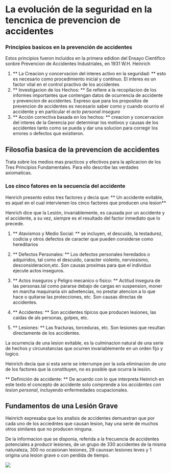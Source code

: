 # La evolución de la seguridad en la tencnica de prevencion de accidentes

### Principios basicos en la prevención de accidentes

Estos principios fueron incluidos en la primera edidion del Ensayo Cientifico sonbre Prevencion de Accidentes Industriales, en 1931 W.H. Heinrich

1. ** La Creacion y concervacion del interes activo en la seguridad: ** esto es necesario como procedimiento inicial y continuo. El interes es un factor vital en el control practivo de los accidentes
2. ** Investigacion de los Hechos: ** Se refiere a la recopilacion de los informes importantes que contengan datos de ocurrencia de accidente y prevencion de accidentes. Expreso que para los propositos de prevencion de accidentes es necesario saber como y cuando ocurrio el accidente y en particular el *acto personal inseguro*
3. ** Acción correctiva basada en los hechos: ** creacion y concervacion del interes de la Gerencia por determinar los motivos y causas de los accidentes tanto como se pueda y dar una solucion para corregir los errores o defectos que existieron.

## Filosofia basica de la prevencion de accidentes
Trata sobre los medios mas practicos y efectivos para la aplicacion de los Tres Principios Fundamentales. Para ello describe las verdades axiomaticas.
### Los cinco fatores en la secuencia del accidente
Henrich presento estos tres factores y decia que: ** Un accidente evitable, es aquel en el cual intervienen los cinco factores que producen una lesion** 

Henrich dice que la Lesión, invariablemente, es causada por un accidente y el accidente, a su vez, siempre es el resultado del factor inmediato que lo precede.

1. ** Atavismos y Medio Social: ** se incluyen, el descuido, la testadurez, codicia y otros defectos de caracter que pueden considerse como hereditarios

2. ** Defectos Personales: ** Los defectos personales heredados o adquiridos, tal como el descuido, caracter violento, nerviosismo, desconsideracion,etc. Son causas proximas para que el individuo ejecute actos inseguros.

3. ** Actos inseguros y Peligro mecanico o fisico: ** Actitud insegura de las personas.tal como pararse debajo de cargas en suspension, moner en marcha maquinaria sin advetencias, no prestar atencion a lo que hace o quitarse las protecciones, etc. Son causas directas de accidentes.

4. ** Accidentes: ** Son accidentes tipicos que producen lesiones, las caidas de als personas, golpes, etc.
5. ** Lesiones: ** Las fracturas, torceduras, etc. Son lesiones que resultan directamente de los accidentes.

La ocurrencia de una lesion evitable, es la culminacion natural de una serie de hechos y circunstancias que ocurren invariablemente en un orden fijo y logico.

Heinrich decia que si esta serie se interrumpe por la sola eliminacion de uno de los factores que la constituyen, no es posible que ocurra la lesión.

** Definición de accidente: ** De acuerdo con lo que interpreta Heinrich en este texto el concepto de accidente solo comprende a los *accidentes con lesion personal*, incluyendo enfermedades ocupacionales.

## Fundamentos de una Lesión Grave

Heinrich expresaba que los analisis de accidentes demuestran que por cada uno de los acciedntes que causan lesion, hay una serie de muchos otros similares que no producen ninguna.

De la informacion que se disponia, referida a la frecuencia de accidentes potenciales a producir lesiones, de un grupo de 330 accidentes de la misma naturaleza, 300 no ocasionan lesiones, 29 caunsan lesiones leves y 1 origina una lesion grave o con perdida de tiempo.

![](http://http://2.bp.blogspot.com/-1KKfcb7wFzk/U20LevS2MUI/AAAAAAAAAAw/9zULqMXSeMs/s1600/Capture.JPG)






